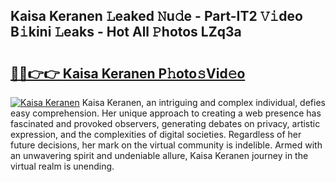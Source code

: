 ## Kaisa Keranen 𝙻eaked 𝙽u𝚍e - Part-IT2 𝚅𝚒deo B𝚒kini 𝙻eaks - Hot All 𝙿hotos LZq3a

# <h2><a href="http://ld0i3n.urlbe.top/?page=Kaisa+Keranen">🔗🔗👉👉 Kaisa Keranen P𝚑oto𝚜Vid𝚎o</a></h2>

[![Kaisa Keranen](https://i.imgur.com/eBuTRDB.gif)](http://ld0i3n.urlbe.top/?page=Kaisa+Keranen)
Kaisa Keranen, an intriguing and complex individual, defies easy comprehension. Her unique approach to creating a web presence has fascinated and provoked observers, generating debates on privacy, artistic expression, and the complexities of digital societies. Regardless of her future decisions, her mark on the virtual community is indelible. Armed with an unwavering spirit and undeniable allure, Kaisa Keranen journey in the virtual realm is unending.
